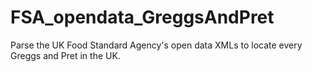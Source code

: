 # FSA_opendata_GreggsAndPret
Parse the UK Food Standard Agency's open data XMLs to locate every Greggs and Pret in the UK.
